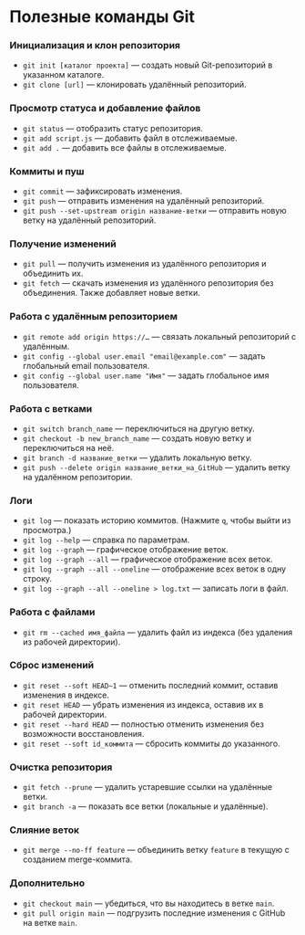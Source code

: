# Полезные команды Git

### Инициализация и клон репозитория
- `git init [каталог проекта]` — создать новый Git-репозиторий в указанном каталоге.
- `git clone [url]` — клонировать удалённый репозиторий.

### Просмотр статуса и добавление файлов
- `git status` — отобразить статус репозитория.
- `git add script.js` — добавить файл в отслеживаемые.
- `git add .` — добавить все файлы в отслеживаемые.

### Коммиты и пуш
- `git commit` — зафиксировать изменения.
- `git push` — отправить изменения на удалённый репозиторий.
- `git push --set-upstream origin название-ветки` — отправить новую ветку на удалённый репозиторий.

### Получение изменений
- `git pull` — получить изменения из удалённого репозитория и объединить их.
- `git fetch` — скачать изменения из удалённого репозитория без объединения. Также добавляет новые ветки.

### Работа с удалённым репозиторием
- `git remote add origin https://…` — связать локальный репозиторий с удалённым.
- `git config --global user.email "email@example.com"` — задать глобальный email пользователя.
- `git config --global user.name "Имя"` — задать глобальное имя пользователя.

### Работа с ветками
- `git switch branch_name` — переключиться на другую ветку.
- `git checkout -b new_branch_name` — создать новую ветку и переключиться на неё.
- `git branch -d название_ветки` — удалить локальную ветку.
- `git push --delete origin название_ветки_на_GitHub` — удалить ветку на удалённом репозитории.

### Логи
- `git log` — показать историю коммитов. (Нажмите `q`, чтобы выйти из просмотра.)
- `git log --help` — справка по параметрам.
- `git log --graph` — графическое отображение веток.
- `git log --graph --all` — графическое отображение всех веток.
- `git log --graph --all --oneline` — отображение всех веток в одну строку.
- `git log --graph --all --oneline > log.txt` — записать логи в файл.

### Работа с файлами
- `git rm --cached имя_файла` — удалить файл из индекса (без удаления из рабочей директории).

### Сброс изменений
- `git reset --soft HEAD~1` — отменить последний коммит, оставив изменения в индексе.
- `git reset HEAD` — убрать изменения из индекса, оставив их в рабочей директории.
- `git reset --hard HEAD` — полностью отменить изменения без возможности восстановления.
- `git reset --soft id_коммита` — сбросить коммиты до указанного.

### Очистка репозитория
- `git fetch --prune` — удалить устаревшие ссылки на удалённые ветки.
- `git branch -a` — показать все ветки (локальные и удалённые).

### Слияние веток
- `git merge --no-ff feature` — объединить ветку `feature` в текущую с созданием merge-коммита.

### Дополнительно
- `git checkout main` — убедиться, что вы находитесь в ветке `main`.
- `git pull origin main` — подгрузить последние изменения с GitHub на ветке `main`.
